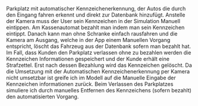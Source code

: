 Parkplatz mit automatischer Kennzeichenerkennung, der Autos die durch den Eingang fahren erkennt und direkt zur Datenbank hinzufügt. Anstelle der Kamera muss der User sein Kennzeichen in der Simulation Manuell eintippen. Am Kassenautomat bezahlt man indem man sein Kennzeichen eintippt. Danach kann man ohne Schranke einfach rausfahren und die Kamera am Ausgang, welche in der App einem Manuellen Vorgang entspricht, löscht das Fahrzeug aus der Datenbank sofern man bezahlt hat. Im Fall, dass Kunden den Parkplatz verlassen ohne zu bezahlen werden die Kennzeichen Informationen gespeichert und der Kunde erhält eine Strafzettel. Erst nach dessen Bezahlung wird das Kennzeichen gelöscht. Da die Umsetzung mit der Automatischen Kennzeichenerkennung per Kamera nicht umsetzbar ist greife ich im Modell auf die Manuelle Eingabe der Kennzeichen informationen zurück. Beim Verlassen des Parkplatzes simuliere ich durch manuelles Entfernen des Kennzeichens (sofern bezahlt) den automatisierten Vorgang.
